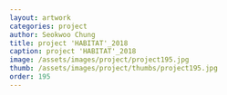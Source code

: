 ```yaml
---
layout: artwork
categories: project
author: Seokwoo Chung
title: project 'HABITAT'_2018
caption: project 'HABITAT'_2018
image: /assets/images/project/project195.jpg
thumb: /assets/images/project/thumbs/project195.jpg
order: 195
---
```

